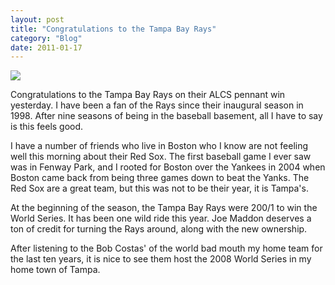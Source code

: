 ```yaml
---
layout: post
title: "Congratulations to the Tampa Bay Rays"
category: "Blog"
date: 2011-01-17
---
```



![](http://www.fekke.com/blog/images/RaysWinPennant2008.jpg)

Congratulations to the Tampa Bay Rays on their ALCS pennant win yesterday. I have been a fan of the Rays since their inaugural season in 1998\. After nine seasons of being in the baseball basement, all I have to say is this feels good.

I have a number of friends who live in Boston who I know are not feeling well this morning about their Red Sox. The first baseball game I ever saw was in Fenway Park, and I rooted for Boston over the Yankees in 2004 when Boston came back from being three games down to beat the Yanks. The Red Sox are a great team, but this was not to be their year, it is Tampa's.

At the beginning of the season, the Tampa Bay Rays were 200/1 to win the World Series. It has been one wild ride this year. Joe Maddon deserves a ton of credit for turning the Rays around, along with the new ownership. 

After listening to the Bob Costas' of the world bad mouth my home team for the last ten years, it is nice to see them host the 2008 World Series in my home town of Tampa.